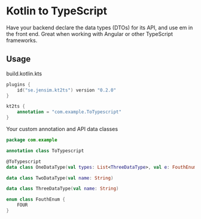 # Kotlin to TypeScript

Have your backend declare the data types (DTOs) for its API, and use em in the front end.
Great when working with Angular or other TypeScript frameworks.

## Usage
build.kotlin.kts
```kotlin
plugins {
    id("se.jensim.kt2ts") version "0.2.0"
}

kt2ts {
    annotation = "com.example.ToTypescript"
}
```

Your custom annotation and API data classes
```kotlin
package com.example

annotation class ToTypescript

@ToTypescript
data class OneDataType(val types: List<ThreeDataType>, val e: FouthEnum)

data class TwoDataType(val name: String)

data class ThreeDataType(val name: String)

enum class FouthEnum {
    FOUR
}

```
